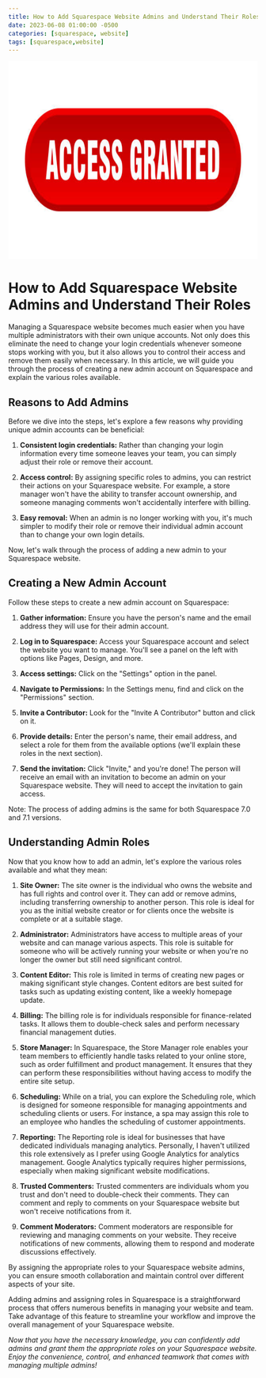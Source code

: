```yaml
---
title: How to Add Squarespace Website Admins and Understand Their Roles
date: 2023-06-08 01:00:00 -0500
categories: [squarespace, website]
tags: [squarespace,website]
---
```



<img src="/assets/img/posts/add_squarespace_admin/add_squarespace_admin.jpg" alt="How to Add Squarespace Website Admins and Understand Their Roles" style="height:400px; width:600px;" />



# How to Add Squarespace Website Admins and Understand Their Roles

Managing a Squarespace website becomes much easier when you have multiple administrators with their own unique accounts. Not only does this eliminate the need to change your login credentials whenever someone stops working with you, but it also allows you to control their access and remove them easily when necessary. In this article, we will guide you through the process of creating a new admin account on Squarespace and explain the various roles available.

## Reasons to Add Admins

Before we dive into the steps, let's explore a few reasons why providing unique admin accounts can be beneficial:

1. **Consistent login credentials:** Rather than changing your login information every time someone leaves your team, you can simply adjust their role or remove their account.

2. **Access control:** By assigning specific roles to admins, you can restrict their actions on your Squarespace website. For example, a store manager won't have the ability to transfer account ownership, and someone managing comments won't accidentally interfere with billing.

3. **Easy removal:** When an admin is no longer working with you, it's much simpler to modify their role or remove their individual admin account than to change your own login details.

Now, let's walk through the process of adding a new admin to your Squarespace website.

## Creating a New Admin Account

Follow these steps to create a new admin account on Squarespace:

1. **Gather information:** Ensure you have the person's name and the email address they will use for their admin account.

2. **Log in to Squarespace:** Access your Squarespace account and select the website you want to manage. You'll see a panel on the left with options like Pages, Design, and more.

3. **Access settings:** Click on the "Settings" option in the panel.

4. **Navigate to Permissions:** In the Settings menu, find and click on the "Permissions" section.

5. **Invite a Contributor:** Look for the "Invite A Contributor" button and click on it.

6. **Provide details:** Enter the person's name, their email address, and select a role for them from the available options (we'll explain these roles in the next section).

7. **Send the invitation:** Click "Invite," and you're done! The person will receive an email with an invitation to become an admin on your Squarespace website. They will need to accept the invitation to gain access.

Note: The process of adding admins is the same for both Squarespace 7.0 and 7.1 versions.

## Understanding Admin Roles

Now that you know how to add an admin, let's explore the various roles available and what they mean:

1. **Site Owner:** The site owner is the individual who owns the website and has full rights and control over it. They can add or remove admins, including transferring ownership to another person. This role is ideal for you as the initial website creator or for clients once the website is complete or at a suitable stage.

2. **Administrator:** Administrators have access to multiple areas of your website and can manage various aspects. This role is suitable for someone who will be actively running your website or when you're no longer the owner but still need significant control.

3. **Content Editor:** This role is limited in terms of creating new pages or making significant style changes. Content editors are best suited for tasks such as updating existing content, like a weekly homepage update.

4. **Billing:** The billing role is for individuals responsible for finance-related tasks. It allows them to double-check sales and perform necessary financial management duties.

5. **Store Manager:** In Squarespace, the Store Manager role enables your team members to efficiently handle tasks related to your online store, such as order fulfillment and product management. It ensures that they can perform these responsibilities without having access to modify the entire site setup.

6. **Scheduling:** While on a trial, you can explore the Scheduling role, which is designed for someone responsible for managing appointments and scheduling clients or users. For instance, a spa may assign this role to an employee who handles the scheduling of customer appointments.

7. **Reporting:** The Reporting role is ideal for businesses that have dedicated individuals managing analytics. Personally, I haven't utilized this role extensively as I prefer using Google Analytics for analytics management. Google Analytics typically requires higher permissions, especially when making significant website modifications.


8. **Trusted Commenters:** Trusted commenters are individuals whom you trust and don't need to double-check their comments. They can comment and reply to comments on your Squarespace website but won't receive notifications from it.

9. **Comment Moderators:** Comment moderators are responsible for reviewing and managing comments on your website. They receive notifications of new comments, allowing them to respond and moderate discussions effectively.

By assigning the appropriate roles to your Squarespace website admins, you can ensure smooth collaboration and maintain control over different aspects of your site.

Adding admins and assigning roles in Squarespace is a straightforward process that offers numerous benefits in managing your website and team. Take advantage of this feature to streamline your workflow and improve the overall management of your Squarespace website.

*Now that you have the necessary knowledge, you can confidently add admins and grant them the appropriate roles on your Squarespace website. Enjoy the convenience, control, and enhanced teamwork that comes with managing multiple admins!*

